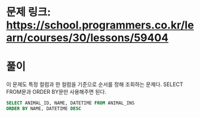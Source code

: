 # 문제 링크: https://school.programmers.co.kr/learn/courses/30/lessons/59404
# 풀이
이 문제도 특정 컬럼과 한 컬럼을 기준으로 순서를 정해 조회하는 문제다. SELECT FROM문과 ORDER BY문만 사용해주면 된다.

```sql
SELECT ANIMAL_ID, NAME, DATETIME FROM ANIMAL_INS
ORDER BY NAME, DATETIME DESC
```